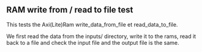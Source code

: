 

## RAM write from / read to file test
This tests the Axi(Lite)Ram write\_data\_from\_file et read\_data\_to\_file.

We first read the data from the inputs/ directory, write it to the rams, read it back to a file and check the input file
and the output file is the same.
